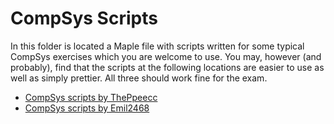 # CompSys Scripts

In this folder is located a Maple file with scripts written for some typical CompSys exercises which you are welcome to use. You may, however (and probably), find that the scripts at the following locations are easier to use as well as simply prettier. All three should work fine for the exam.


* [CompSys scripts by ThePpeecc][1]
* [CompSys scripts by Emil2468][2]

[1]: https://github.com/ThePpeecc/CompScripts
[2]: https://github.com/Emil2468/CompSys-scripts